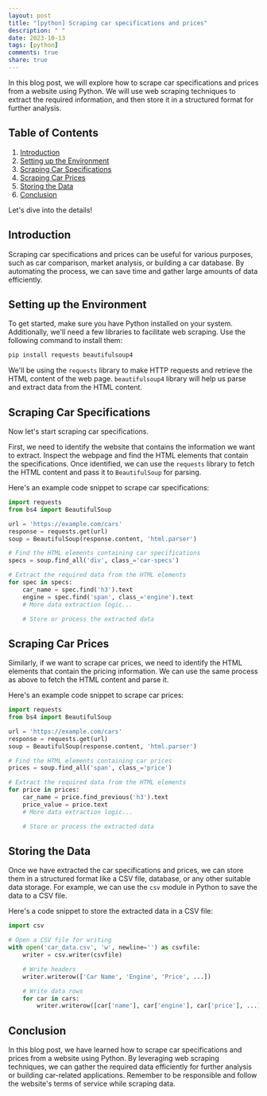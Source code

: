 ```yaml
---
layout: post
title: "[python] Scraping car specifications and prices"
description: " "
date: 2023-10-13
tags: [python]
comments: true
share: true
---
```


In this blog post, we will explore how to scrape car specifications and prices from a website using Python. We will use web scraping techniques to extract the required information, and then store it in a structured format for further analysis.

## Table of Contents
1. [Introduction](#introduction)
2. [Setting up the Environment](#setting-up-the-environment)
3. [Scraping Car Specifications](#scraping-car-specifications)
4. [Scraping Car Prices](#scraping-car-prices)
5. [Storing the Data](#storing-the-data)
6. [Conclusion](#conclusion)

Let's dive into the details!

## Introduction<a name="introduction"></a>

Scraping car specifications and prices can be useful for various purposes, such as car comparison, market analysis, or building a car database. By automating the process, we can save time and gather large amounts of data efficiently.

## Setting up the Environment<a name="setting-up-the-environment"></a>

To get started, make sure you have Python installed on your system. Additionally, we'll need a few libraries to facilitate web scraping. Use the following command to install them:

```python
pip install requests beautifulsoup4
```

We'll be using the `requests` library to make HTTP requests and retrieve the HTML content of the web page. `beautifulsoup4` library will help us parse and extract data from the HTML content.

## Scraping Car Specifications<a name="scraping-car-specifications"></a>
Now let's start scraping car specifications. 

First, we need to identify the website that contains the information we want to extract. Inspect the webpage and find the HTML elements that contain the specifications. Once identified, we can use the `requests` library to fetch the HTML content and pass it to `BeautifulSoup` for parsing.

Here's an example code snippet to scrape car specifications:

```python
import requests
from bs4 import BeautifulSoup

url = 'https://example.com/cars'
response = requests.get(url)
soup = BeautifulSoup(response.content, 'html.parser')

# Find the HTML elements containing car specifications
specs = soup.find_all('div', class_='car-specs')

# Extract the required data from the HTML elements
for spec in specs:
    car_name = spec.find('h3').text
    engine = spec.find('span', class_='engine').text
    # More data extraction logic...

    # Store or process the extracted data
```

## Scraping Car Prices<a name="scraping-car-prices"></a>
Similarly, if we want to scrape car prices, we need to identify the HTML elements that contain the pricing information. We can use the same process as above to fetch the HTML content and parse it.

Here's an example code snippet to scrape car prices:

```python
import requests
from bs4 import BeautifulSoup

url = 'https://example.com/cars'
response = requests.get(url)
soup = BeautifulSoup(response.content, 'html.parser')

# Find the HTML elements containing car prices
prices = soup.find_all('span', class_='price')

# Extract the required data from the HTML elements
for price in prices:
    car_name = price.find_previous('h3').text
    price_value = price.text
    # More data extraction logic...

    # Store or process the extracted data
```

## Storing the Data<a name="storing-the-data"></a>
Once we have extracted the car specifications and prices, we can store them in a structured format like a CSV file, database, or any other suitable data storage. For example, we can use the `csv` module in Python to save the data to a CSV file.

Here's a code snippet to store the extracted data in a CSV file:

```python
import csv

# Open a CSV file for writing
with open('car_data.csv', 'w', newline='') as csvfile:
    writer = csv.writer(csvfile)

    # Write headers
    writer.writerow(['Car Name', 'Engine', 'Price', ...])

    # Write data rows
    for car in cars:
        writer.writerow([car['name'], car['engine'], car['price'], ...])
```

## Conclusion<a name="conclusion"></a>
In this blog post, we have learned how to scrape car specifications and prices from a website using Python. By leveraging web scraping techniques, we can gather the required data efficiently for further analysis or building car-related applications. Remember to be responsible and follow the website's terms of service while scraping data.
